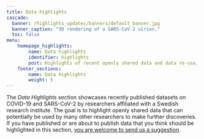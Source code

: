 ```yaml
---
title: Data highlights
cascade:
  banner: /highlights_updates/banners/default_banner.jpg
  banner_caption: "3D rendering of a SARS-CoV-2 virion."
  toc: false
menu:
    homepage_highlights:
        name: Data highlights
        identifier: highlights
        post: Highlights of recent openly shared data and data re-use. <a href="/news/">See all highlights <i class="fas fa-arrow-circle-right"></i></a>
    footer_sections:
        name: Data highlights
        weight: 5
---
```

The *Data Highlights* section showcases recently published datasets on COVID-19 and SARS-CoV-2 by researchers affiliated with a Swedish research institute. The goal is to highlight openly shared data that can potentially be used by many other researchers to make further discoveries. If you have published or are about to publish data that you think should be highlighted in this section, [you are welcome to send us a suggestion](/suggestions/).
